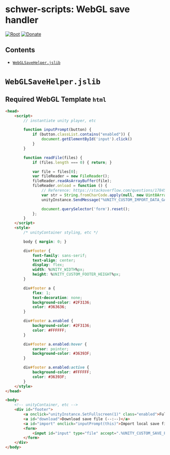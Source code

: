 # schwer-scripts: WebGL save handler
[![Root](https://img.shields.io/badge/Root-schwer--scripts-0366D6.svg)](/../../) [![Donate](https://img.shields.io/badge/Donate-PayPal-brightgreen.svg)](https://www.paypal.com/donate?hosted_button_id=NYFKAS24D4MJS)

<!-- one-line description -->

<!-- .jslib folder and import settings -->

## Contents
* [`WebGLSaveHelper.jslib`](#WebGLSaveHelper.jslib)

# `WebGLSaveHelper.jslib`

## Required WebGL Template `html`
```html
<head>
    <script>
        // instantiate unity player, etc

        function inputPrompt(button) {
            if (button.classList.contains("enabled")) {
                document.getElementById('input').click()
            }
        }

        function readFile(files) {
            if (files.length === 0) { return; }

            var file = files[0];
            var fileReader = new FileReader();
            fileReader.readAsArrayBuffer(file);
            fileReader.onload = function () {
                // Reference: https://stackoverflow.com/questions/17845032/net-mvc-deserialize-byte-array-from-json-uint8array
                var str = String.fromCharCode.apply(null, new Uint8Array(fileReader.result));
                unityInstance.SendMessage("%UNITY_CUSTOM_IMPORT_DATA_GAME_OBJECT_NAME%", "%UNITY_CUSTOM_IMPORT_DATA_FUNCTION_NAME%", window.btoa(str));

                document.querySelector('form').reset();
            };
        }
    </script>
    <style>
        /* unityContainer styling, etc */

        body { margin: 0; }

        div#footer {
            font-family: sans-serif;
            text-align: center;
            display: flex;
            width: %UNITY_WIDTH%px;
            height: %UNITY_CUSTOM_FOOTER_HEIGHT%px;
        }

        div#footer a {
            flex: 1;
            text-decoration: none;
            background-color: #2F3136;
            color: #363636;
        }

        div#footer a.enabled {
            background-color: #2F3136;
            color: #FFFFFF;
        }

        div#footer a.enabled:hover {
            cursor: pointer;
            background-color: #36393F;
        }

        div#footer a.enabled:active {
            background-color: #FFFFFF;
            color: #36393F;
        }
    </style>
</head>

<body>
    <!-- unityContainer, etc -->
    <div id="footer">
        <a onclick="unityInstance.SetFullscreen(1)" class="enabled">Fullscreen</a>
        <a id="download">Download save file (--:--)</a>
        <a id="import" onclick="inputPrompt(this)">Import local save file</a>
        <form>
            <input id="input" type="file" accept=".%UNITY_CUSTOM_SAVE_FILE_EXTENSION%" oninput="readFile(this.files)" style="display:none;">
        </form>
    </div>
</body>
```
